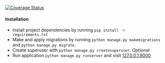 [![Coverage Status](https://coveralls.io/repos/github/jashmerchant/jash-code-foo/badge.svg?branch=main)](https://coveralls.io/github/jashmerchant/jash-code-foo?branch=main)

#### Installation

- Install project dependencies by running `pip install -r requirements.txt`
- Make and apply migrations by running `python manage.py makemigrations` and `python manage.py migrate`.
- Create superuser with `python manage.py createsuperuser`. _Optional_
- Run application `python manage.py runserver` and visit [127.0.0.1:8000](http://127.0.0.1:8000/)
